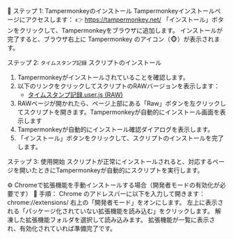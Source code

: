 🧩 ステップ 1: Tampermonkeyのインストール
Tampermonkeyインストールページにアクセスします：
👉 https://tampermonkey.net/
「インストール」ボタンをクリックして、Tampermonkeyをブラウザに追加します。
インストールが完了すると、ブラウザ右上に Tampermonkey のアイコン（🐵）が表示されます。

ステップ 2: `タイムスタンプ記録` スクリプトのインストール
1. Tampermonkeyがインストールされていることを確認します。
2. 以下のリンクをクリックしてスクリプトのRAWバージョンを表示します：
   - [タイムスタンプ記録.user.js (RAW)](https://github.com/Shinya1015/-/blob/main/%E3%82%BF%E3%82%A4%E3%83%A0%E3%82%B9%E3%82%BF%E3%83%B3%E3%83%97%E8%A8%98%E9%8C%B2.user.js)
3. RAWページが開かれたら、ページ上部にある「Raw」ボタンを左クリックしてスクリプトを開きます。Tampermonkeyが自動的にインストール画面を表示します
4. Tampermonkeyが自動的にインストール確認ダイアログを表示します。
5. 「インストール」ボタンをクリックして、スクリプトのインストールを完了します。

ステップ 3: 使用開始
スクリプトが正常にインストールされると、対応するページを開いたときにTampermonkeyが自動的にスクリプトを実行します。

⚙️ Chromeで拡張機能を手動インストールする場合（開発者モードの有効化が必要です）
🔧 手順：
Chrome のアドレスバーに以下を入力して開きます：
chrome://extensions/
右上の「開発者モード」をオンにします。
左上に表示される「パッケージ化されていない拡張機能を読み込む」をクリックします。
解凍した拡張機能フォルダを選択して読み込みます。
拡張機能が一覧に表示され、有効化されていれば準備完了です。
